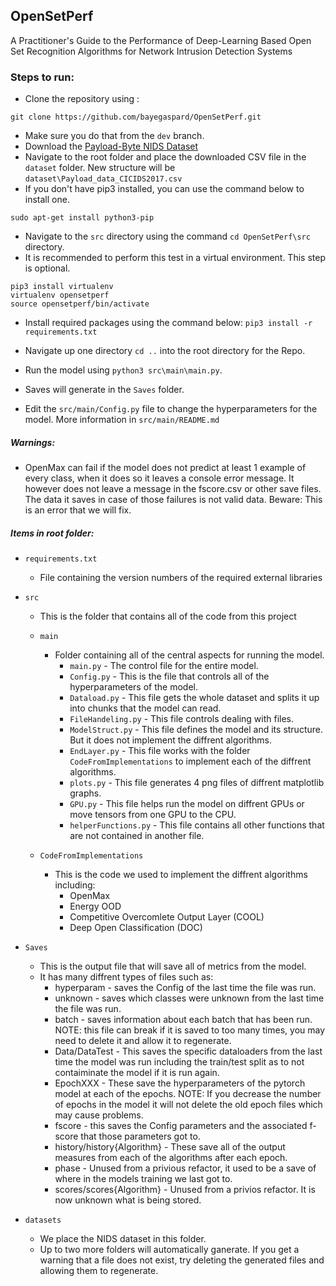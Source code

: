 ## OpenSetPerf
A Practitioner's Guide to the Performance of Deep-Learning Based Open Set Recognition Algorithms for Network Intrusion Detection Systems

### Steps to run:

- Clone the repository using :

`git clone https://github.com/bayegaspard/OpenSetPerf.git`
- Make sure you do that from the `dev` branch.
- Download the [Payload-Byte NIDS Dataset](https://github.com/Yasir-ali-farrukh/Payload-Byte/tree/main/Data) 
- Navigate to the root folder and place the downloaded CSV file in the `dataset` folder. New structure will be `dataset\Payload_data_CICIDS2017.csv`
- If you don't have pip3 installed, you can use the command below to install one.

`sudo apt-get install python3-pip
`
- Navigate to the `src` directory using the command `cd OpenSetPerf\src` directory.
- It is recommended to perform this test in a virtual environment. This step is optional.
```
pip3 install virtualenv
virtualenv opensetperf
source opensetperf/bin/activate
```
- Install required packages using the command below:
`pip3 install -r requirements.txt
`
- Navigate up one directory `cd ..` into the root directory for the Repo.
- Run the model using `python3 src\main\main.py`.
- Saves will generate in the `Saves` folder.

- Edit the `src/main/Config.py` file to change the hyperparameters for the model. More information in `src/main/README.md`

##### Warnings: 
- OpenMax can fail if the model does not predict at least 1 example of every class, when it does so it leaves a console error message. It however does not leave a message in the fscore.csv or other save files. The data it saves in case of those failures is not valid data. Beware: This is an error that we will fix.

##### Items in root folder: 


- `requirements.txt`
  - File containing the version numbers of the required external libraries

- `src`
  - This is the folder that contains all of the code from this project
  - `main`
    - Folder containing all of the central aspects for running the model.
      - `main.py` - The control file for the entire model.
      - `Config.py` - This is the file that controls all of the hyperparameters of the model.
      - `Dataload.py` - This file gets the whole dataset and splits it up into chunks that the model can read.
      - `FileHandeling.py` - This file controls dealing with files.
      - `ModelStruct.py` - This file defines the model and its structure. But it does not implement the diffrent algorithms.
      - `EndLayer.py` - This file works with the folder `CodeFromImplementations` to implement each of the diffrent algorithms.
      - `plots.py` - This file generates 4 png files of diffrent matplotlib graphs.
      - `GPU.py` - This file helps run the model on diffrent GPUs or move tensors from one GPU to the CPU.
      - `helperFunctions.py` - This file contains all other functions that are not contained in another file.

  - `CodeFromImplementations`
    - This is the code we used to implement the diffrent algorithms including:
      - OpenMax
      - Energy OOD
      - Competitive Overcomlete Output Layer (COOL)
      - Deep Open Classification (DOC)

- `Saves`
  - This is the output file that will save all of metrics from the model.
  - It has many diffrent types of files such as:
    - hyperparam - saves the Config of the last time the file was run.
    - unknown - saves which classes were unknown from the last time the file was run.
    - batch - saves information about each batch that has been run. NOTE: this file can break if it is saved to too many times, you may need to delete it and allow it to regenerate.
    - Data/DataTest - This saves the specific dataloaders from the last time the model was run including the train/test split as to not contaiminate the model if it is run again.
    - EpochXXX - These save the hyperparameters of the pytorch model at each of the epochs. NOTE: If you decrease the number of epochs in the model it will not delete the old epoch files which may cause problems.
    - fscore - this saves the Config parameters and the associated f-score that those parameters got to.
    - history/history{Algorithm} - These save all of the output measures from each of the algorithms after each epoch. 
    - phase - Unused from a privious refactor, it used to be a save of where in the models training we last got to.
    - scores/scores{Algorithm} - Unused from a privios refactor. It is now unknown what is being stored.

- `datasets`
  - We place the NIDS dataset in this folder.
  - Up to two more folders will automatically ganerate. If you get a warning that a file does not exist, try deleting the generated files and allowing them to regenerate.

